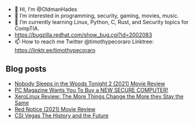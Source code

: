 - 👋 Hi, I’m @OldmanHades
- 👀 I’m interested in programming, security, gaming, movies, music.
- 🌱 I’m currently learning Linux, Python, C, Rust, and Security topics for CompTIA.
- https://bugzilla.redhat.com/show_bug.cgi?id=2002083
- 📫 How to reach me Twitter @timothypecoraro
Linktree: https://linktr.ee/timothypecoraro

## Blog posts
<!-- BLOG-POST-LIST:START -->
- [Nobody Sleeps in the Woods Tonight 2 &lpar;2021&rpar; Movie Review](https://medium.com/@timothypecoraro/nobody-sleeps-in-the-woods-tonight-2-2021-movie-review-7e783e63daf3?source=rss-5097f5c9b801------2)
- [PC Magazine Wants You To Buy a NEW SECURE COMPUTER!](https://medium.com/@timothypecoraro/pc-magazine-wants-you-to-buy-a-new-secure-computer-faf1d5f40c83?source=rss-5097f5c9b801------2)
- [XeroLinux Review: The More Things Change the More they Stay the Same](https://medium.com/@timothypecoraro/xerolinux-review-the-more-things-change-the-more-they-stay-the-same-7f45cc29c5f8?source=rss-5097f5c9b801------2)
- [Red Notice &lpar;2021&rpar; Movie Review](https://medium.com/@timothypecoraro/red-notice-2021-movie-review-8ec71d0cae5d?source=rss-5097f5c9b801------2)
- [CSI Vegas The History and the Future](https://medium.com/@timothypecoraro/csi-vegas-the-history-and-the-future-7a403568256b?source=rss-5097f5c9b801------2)
<!-- BLOG-POST-LIST:END -->
